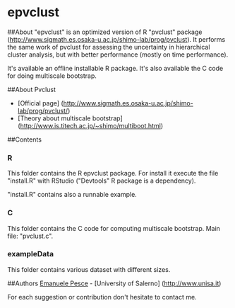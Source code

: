 epvclust
===========================

##About
"epvclust" is an optimized version of R "pvclust" package (http://www.sigmath.es.osaka-u.ac.jp/shimo-lab/prog/pvclust).
It performs the same work of pvclust for assessing the uncertainty in hierarchical cluster analysis, but with better performance (mostly on time performance).

It's available an offline installable R package.
It's also available the C code for doing multiscale bootstrap.


##About Pvclust
- [Official page] (http://www.sigmath.es.osaka-u.ac.jp/shimo-lab/prog/pvclust/)
- [Theory about multiscale bootstrap] (http://www.is.titech.ac.jp/~shimo/multiboot.html)

##Contents

### R
This folder contains the R epvclust package. For install it execute the file "install.R" with RStudio ("Devtools" R package is a dependency).

"install.R" contains also a runnable example.

### C 
This folder contains the C code for computing multiscale bootstrap.
Main file: "pvclust.c".

### exampleData
This folder contains various dataset with different sizes.

##Authors
[Emanuele Pesce](https://github.com/emanuelepesce) - [University of Salerno] (http://www.unisa.it)

For each suggestion or contribution don't hesitate to contact me.
